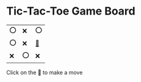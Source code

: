 # Tic-Tac-Toe Game Board
|   |   |   |
|---|---|---|
|⭕ |❌ |⭕ |
|⭕ |❌ |[🔎](OXOOXOXOX.md) |
|❌ |⭕ |❌ |

Click on the 🔎 to make a move